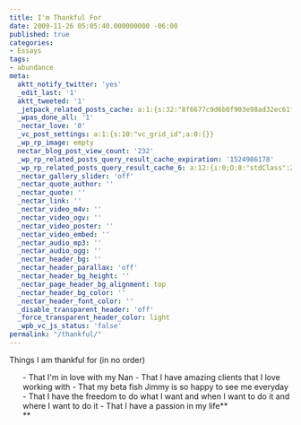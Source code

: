 ```yaml
---
title: I'm Thankful For
date: 2009-11-26 05:05:40.000000000 -06:00
published: true
categories:
- Essays
tags:
- abundance
meta:
  aktt_notify_twitter: 'yes'
  _edit_last: '1'
  aktt_tweeted: '1'
  _jetpack_related_posts_cache: a:1:{s:32:"8f6677c9d6b0f903e98ad32ec61f8deb";a:2:{s:7:"expires";i:1488828321;s:7:"payload";a:3:{i:0;a:1:{s:2:"id";i:214;}i:1;a:1:{s:2:"id";i:276;}i:2;a:1:{s:2:"id";i:7215;}}}}
  _wpas_done_all: '1'
  _nectar_love: '0'
  _vc_post_settings: a:1:{s:10:"vc_grid_id";a:0:{}}
  _wp_rp_image: empty
  nectar_blog_post_view_count: '232'
  _wp_rp_related_posts_query_result_cache_expiration: '1524986178'
  _wp_rp_related_posts_query_result_cache_6: a:12:{i:0;O:8:"stdClass":2:{s:7:"post_id";s:3:"825";s:5:"score";s:17:"74.63755023125954";}i:1;O:8:"stdClass":2:{s:7:"post_id";s:4:"4422";s:5:"score";s:17:"66.53273848528113";}i:2;O:8:"stdClass":2:{s:7:"post_id";s:4:"4428";s:5:"score";s:18:"58.826323593589315";}i:3;O:8:"stdClass":2:{s:7:"post_id";s:4:"4424";s:5:"score";s:17:"56.14127692934699";}i:4;O:8:"stdClass":2:{s:7:"post_id";s:4:"3123";s:5:"score";s:17:"32.31639147821267";}i:5;O:8:"stdClass":2:{s:7:"post_id";s:4:"3431";s:5:"score";s:17:"17.82492988896187";}i:6;O:8:"stdClass":2:{s:7:"post_id";s:4:"1182";s:5:"score";s:17:"16.18017353662692";}i:7;O:8:"stdClass":2:{s:7:"post_id";s:4:"1160";s:5:"score";s:18:"15.963746367287794";}i:8;O:8:"stdClass":2:{s:7:"post_id";s:3:"379";s:5:"score";s:18:"15.963746367287794";}i:9;O:8:"stdClass":2:{s:7:"post_id";s:3:"317";s:5:"score";s:18:"14.269150646538526";}i:10;O:8:"stdClass":2:{s:7:"post_id";s:4:"3116";s:5:"score";s:17:"13.12392442319585";}i:11;O:8:"stdClass":2:{s:7:"post_id";s:3:"728";s:5:"score";s:18:"12.832313007802345";}}
  _nectar_gallery_slider: 'off'
  _nectar_quote_author: ''
  _nectar_quote: ''
  _nectar_link: ''
  _nectar_video_m4v: ''
  _nectar_video_ogv: ''
  _nectar_video_poster: ''
  _nectar_video_embed: ''
  _nectar_audio_mp3: ''
  _nectar_audio_ogg: ''
  _nectar_header_bg: ''
  _nectar_header_parallax: 'off'
  _nectar_header_bg_height: ''
  _nectar_page_header_bg_alignment: top
  _nectar_header_bg_color: ''
  _nectar_header_font_color: ''
  _disable_transparent_header: 'off'
  _force_transparent_header_color: light
  _wpb_vc_js_status: 'false'
permalink: "/thankful/"
---
```

Things I am thankful for (in no order)</p>
<ol>
- That I'm in love with my Nan
- That I have amazing clients that I love working with
- That my beta fish Jimmy is so happy to see me everyday
- That I have the freedom to do what I want and when I want to do it and where I want to do it
- That I have a passion in my life**<br />
**
</ol>
